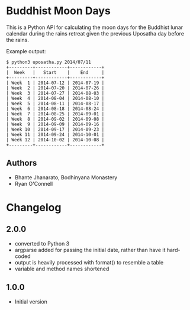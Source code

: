 Buddhist Moon Days
==================
This is a Python API for calculating the moon days for the Buddhist lunar
calendar during the rains retreat given the previous Uposatha day before the
rains.

Example output:

    $ python3 uposatha.py 2014/07/11
    +---------+------------+------------+
    |  Week   |   Start    |    End     |
    +---------+------------+------------+
    | Week  1 | 2014-07-12 | 2014-07-19 |
    | Week  2 | 2014-07-20 | 2014-07-26 |
    | Week  3 | 2014-07-27 | 2014-08-03 |
    | Week  4 | 2014-08-04 | 2014-08-10 |
    | Week  5 | 2014-08-11 | 2014-08-17 |
    | Week  6 | 2014-08-18 | 2014-08-24 |
    | Week  7 | 2014-08-25 | 2014-09-01 |
    | Week  8 | 2014-09-02 | 2014-09-08 |
    | Week  9 | 2014-09-09 | 2014-09-16 |
    | Week 10 | 2014-09-17 | 2014-09-23 |
    | Week 11 | 2014-09-24 | 2014-10-01 |
    | Week 12 | 2014-10-02 | 2014-10-08 |
    +---------+------------+------------+

Authors
-------
* Bhante Jhanarato, Bodhinyana Monastery
* Ryan O'Connell

Changelog
=========

2.0.0
-----

* converted to Python 3
* argparse added for passing the initial date, rather than have it hard-coded
* output is heavily processed with format() to resemble a table
* variable and method names shortened

1.0.0
-----
* Initial version
